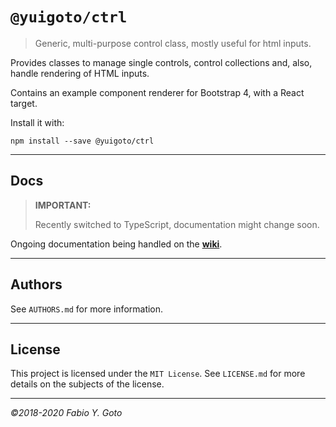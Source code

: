 # `@yuigoto/ctrl`

> Generic, multi-purpose control class, mostly useful for html inputs.

Provides classes to manage single controls, control collections and, also, handle rendering of HTML inputs.

Contains an example component renderer for Bootstrap 4, with a React target.

Install it with:

    npm install --save @yuigoto/ctrl

----------------------------------------------------------------------

## Docs

> **IMPORTANT:**
> 
> Recently switched to TypeScript, documentation might change soon.

Ongoing documentation being handled on the [**wiki**](https://github.com/yuigoto/ctrl/wiki).

----------------------------------------------------------------------

## Authors

See `AUTHORS.md` for more information.

----------------------------------------------------------------------

## License

This project is licensed under the `MIT License`. See `LICENSE.md` for more details on the subjects of the license.

----------------------------------------------------------------------

_©2018-2020 Fabio Y. Goto_
